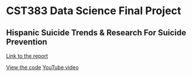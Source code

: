 # CST383 Data Science Final Project

## Hispanic Suicide Trends & Research For Suicide Prevention

[Link to the report](https://github.com/YRedmon/CST338FinalProject/blob/main/Final_Project_CST383_Report.pdf)

[View the code](https://github.com/YRedmon/CST338FinalProject/blob/main/CST383_Final_Submission_Project_Redmon_Hazelton_Helm_Dolar.ipynb)
[YouTube video](https://www.youtube.com/watch?v=KgUokG1I8Lc)
